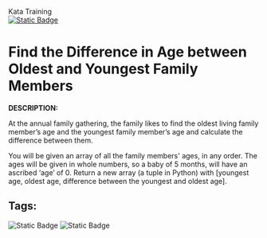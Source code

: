 Kata Training <br>
[![Static Badge](https://img.shields.io/badge/8kyu%20-%20black?style=flat&logo=codewars&labelColor=B1361E&color=black)](Javascript/8kyu)

# Find the Difference in Age between Oldest and Youngest Family Members

**DESCRIPTION:**

At the annual family gathering, the family likes to find the oldest living family member’s age and the youngest family member’s age and calculate the difference between them.

You will be given an array of all the family members' ages, in any order. The ages will be given in whole numbers, so a baby of 5 months, will have an ascribed ‘age’ of 0. Return a new array (a tuple in Python) with [youngest age, oldest age, difference between the youngest and oldest age].


## Tags:
![Static Badge](https://img.shields.io/badge/algorithms%20-%20teal?style=plastic) ![Static Badge](https://img.shields.io/badge/arrays%20-%20dodgerblue?style=plastic)